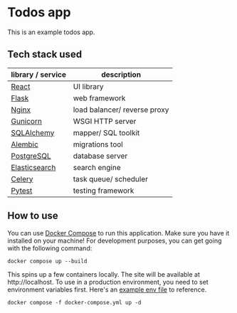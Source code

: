 # Todos app

This is an example todos app.

## Tech stack used

| library / service                                         | description                  |
| --------------------------------------------------------- | ---------------------------- |
| [React](https://github.com/facebook/react)                | UI library                   |
| [Flask](https://github.com/pallets/flask)                 | web framework                |
| [Nginx](https://github.com/nginx/nginx)                   | load balancer/ reverse proxy |
| [Gunicorn](https://github.com/benoitc/gunicorn)           | WSGI HTTP server             |
| [SQLAlchemy](https://github.com/sqlalchemy/sqlalchemy)    | mapper/ SQL toolkit          |
| [Alembic](https://github.com/sqlalchemy/alembic)          | migrations tool              |
| [PostgreSQL](https://github.com/postgres/postgres)        | database server              |
| [Elasticsearch](https://github.com/elastic/elasticsearch) | search engine                |
| [Celery](https://github.com/celery/celery)                | task queue/ scheduler        |
| [Pytest](https://github.com/pytest-dev/pytest)            | testing framework            |

## How to use

You can use [Docker Compose](https://github.com/docker/compose) to run this application.
Make sure you have it installed on your machine! For development purposes, you can get
going with the following command:

```text
docker compose up --build
```

This spins up a few containers locally. The site will be available at
http://localhost. To use in a production environment, you need to set environment
variables first. Here's an [example env file](example.env) to reference.

```text
docker compose -f docker-compose.yml up -d
```
